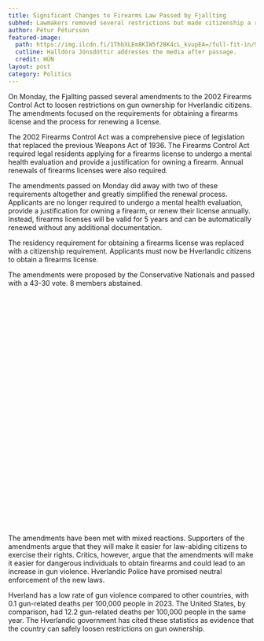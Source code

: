 ```yaml
---
title: Significant Changes to Firearms Law Passed by Fjallting
subhed: Lawmakers removed several restrictions but made citizenship a requirement.
author: Pétur Pétursson
featured-image: 
  path: https://img.ilcdn.fi/1ThbXLEm8KIW5f2BK4cL_kvupEA=/full-fit-in/920x0/img-s3.ilcdn.fi/ee11311678928e8a7f42cbaef535e9e4eb0e5c4e58ae6e1d3fb361aa7f0fbedc.jpg
  cutline: Halldóra Jónsdóttir addresses the media after passage.
  credit: HÚN
layout: post
category: Politics
---
```


On Monday, the Fjallting passed several amendments to the 2002 Firearms Control Act to loosen restrictions on gun ownership for Hverlandic citizens. The amendments focused on the requirements for obtaining a firearms license and the process for renewing a license.

The 2002 Firearms Control Act was a comprehensive piece of legislation that replaced the previous Weapons Act of 1936. The Firearms Control Act required legal residents applying for a firearms license to undergo a mental health evaluation and provide a justification for owning a firearm. Annual renewals of firearms licenses were also required. 

The amendments passed on Monday did away with two of these requirements altogether and greatly simplified the renewal process. Applicants are no longer required to undergo a mental health evaluation, provide a justification for owning a firearm, or renew their license annually. Instead, firearms licenses will be valid for 5 years and can be automatically renewed without any additional documentation.

The residency requirement for obtaining a firearms license was replaced with a citizenship requirement. Applicants must now be Hverlandic citizens to obtain a firearms license. 

The amendments were proposed by the Conservative Nationals and passed with a 43-30 vote. 8 members abstained.

<div style="min-height:473px"><script type="text/javascript" defer src="https://datawrapper.dwcdn.net/uURde/embed.js?v=6" charset="utf-8"></script><noscript><img src="https://datawrapper.dwcdn.net/uURde/full.png" alt="" /></noscript></div>

The amendments have been met with mixed reactions. Supporters of the amendments argue that they will make it easier for law-abiding citizens to exercise their rights. Critics, however, argue that the amendments will make it easier for dangerous individuals to obtain firearms and could lead to an increase in gun violence. Hverlandic Police have promised neutral enforcement of the new laws.

Hverland has a low rate of gun violence compared to other countries, with 0.1 gun-related deaths per 100,000 people in 2023. The United States, by comparison, had 12.2 gun-related deaths per 100,000 people in the same year. The Hverlandic government has cited these statistics as evidence that the country can safely loosen restrictions on gun ownership.